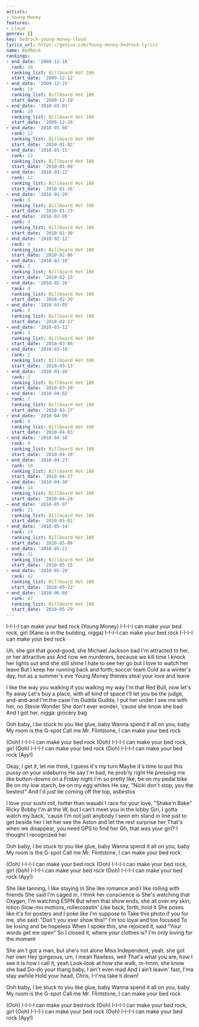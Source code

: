 ```yaml
---
artists:
- Young Money
features:
- Lloyd
genres: []
key: bedrock-young-money-lloyd
lyrics_url: https://genius.com/Young-money-bedrock-lyrics
name: BedRock
rankings:
- end_date: '2009-12-18'
  rank: 36
  ranking_list: Billboard Hot 100
  start_date: '2009-12-12'
- end_date: '2009-12-25'
  rank: 24
  ranking_list: Billboard Hot 100
  start_date: '2009-12-19'
- end_date: '2010-01-01'
  rank: 20
  ranking_list: Billboard Hot 100
  start_date: '2009-12-26'
- end_date: '2010-01-08'
  rank: 12
  ranking_list: Billboard Hot 100
  start_date: '2010-01-02'
- end_date: '2010-01-15'
  rank: 12
  ranking_list: Billboard Hot 100
  start_date: '2010-01-09'
- end_date: '2010-01-22'
  rank: 12
  ranking_list: Billboard Hot 100
  start_date: '2010-01-16'
- end_date: '2010-01-29'
  rank: 8
  ranking_list: Billboard Hot 100
  start_date: '2010-01-23'
- end_date: '2010-02-05'
  rank: 4
  ranking_list: Billboard Hot 100
  start_date: '2010-01-30'
- end_date: '2010-02-12'
  rank: 4
  ranking_list: Billboard Hot 100
  start_date: '2010-02-06'
- end_date: '2010-02-19'
  rank: 3
  ranking_list: Billboard Hot 100
  start_date: '2010-02-13'
- end_date: '2010-02-26'
  rank: 4
  ranking_list: Billboard Hot 100
  start_date: '2010-02-20'
- end_date: '2010-03-05'
  rank: 4
  ranking_list: Billboard Hot 100
  start_date: '2010-02-27'
- end_date: '2010-03-12'
  rank: 3
  ranking_list: Billboard Hot 100
  start_date: '2010-03-06'
- end_date: '2010-03-19'
  rank: 2
  ranking_list: Billboard Hot 100
  start_date: '2010-03-13'
- end_date: '2010-03-26'
  rank: 3
  ranking_list: Billboard Hot 100
  start_date: '2010-03-20'
- end_date: '2010-04-02'
  rank: 7
  ranking_list: Billboard Hot 100
  start_date: '2010-03-27'
- end_date: '2010-04-09'
  rank: 8
  ranking_list: Billboard Hot 100
  start_date: '2010-04-03'
- end_date: '2010-04-16'
  rank: 9
  ranking_list: Billboard Hot 100
  start_date: '2010-04-10'
- end_date: '2010-04-23'
  rank: 10
  ranking_list: Billboard Hot 100
  start_date: '2010-04-17'
- end_date: '2010-04-30'
  rank: 14
  ranking_list: Billboard Hot 100
  start_date: '2010-04-24'
- end_date: '2010-05-07'
  rank: 21
  ranking_list: Billboard Hot 100
  start_date: '2010-05-01'
- end_date: '2010-05-14'
  rank: 24
  ranking_list: Billboard Hot 100
  start_date: '2010-05-08'
- end_date: '2010-05-21'
  rank: 31
  ranking_list: Billboard Hot 100
  start_date: '2010-05-15'
- end_date: '2010-05-28'
  rank: 42
  ranking_list: Billboard Hot 100
  start_date: '2010-05-22'
- end_date: '2010-06-04'
  rank: 47
  ranking_list: Billboard Hot 100
  start_date: '2010-05-29'
---
```

I-I-I-I can make your bed rock (Young Money)
I-I-I-I can make your bed rock, girl (Kane is in the building, nigga)
I-I-I-I can make your bed rock
I-I-I-I can make your bed rock


Uh, she got that good-good, she Michael Jackson bad
I'm attracted to her, or her attractive ass
And now we murderers, because we kill time
I knock her lights out and she still shine
I hate to see her go but I love to watch her leave
But I keep her running back and forth; soccer team
Cold as a winter's day, hot as a summer's eve
Young Money thieves steal your love and leave


I like the way you walking if you walking my way
I'm that Red Bull, now let's fly away
Let's buy a place, with all kind of space
I'll let you be the judge, and-and-and I'm the case
I'm Gudda Gudda, I put her under
I see me with her, no Stevie Wonder
She don't ever wonder, 'cause she know she bad
And I got her, nigga: grocery bag


Ooh baby, I be stuck to you like glue, baby
Wanna spend it all on you, baby
My room is the G-spot
Call me Mr. Flintstone, I can make your bed rock


(Ooh) I-I-I-I can make your bed rock
(Ooh) I-I-I-I can make your bed rock, girl
(Ooh) I-I-I-I can make your bed rock
(Ooh) I-I-I-I can make your bed rock (Ayy!)


Okay, I get it, let me think, I guess it's my turn
Maybe it's time to put this pussy on your sideburns
He say I'm bad, he prob'ly right
He pressing me like button-downs on a Friday night
I'm so pretty like, be on my pedal bike
Be on my low starch, be on my egg whites
He say, "Nicki don't stop, you the bestest"
And I'd just be coming off the top, asbestos


I love your sushi roll, hotter than wasabi
I race for your love, "Shake'n Bake" Ricky Bobby
I'm at the W, but I can't meet you in the lobby
Girl, I gotta watch my back, 'cause I'm not just anybody
I seen em stand in line just to get beside her
I let her see the Aston and let the rest surprise her
That's when we disappear, you need GPS to find her
Oh, that was your girl? I thought I recognized her


Ooh baby, I be stuck to you like glue, baby
Wanna spend it all on you, baby
My room is the G-spot
Call me Mr. Flintstone, I can make your bed rock


(Ooh) I-I-I-I can make your bed rock
(Ooh) I-I-I-I can make your bed rock, girl
(Ooh) I-I-I-I can make your bed rock
(Ooh) I-I-I-I can make your bed rock (Ayy!)


She like tanning, I like staying in
She like romance and I like rolling with friends
She said I'm caged in, I think her conscience is
She's watching that Oxygen, I'm watching ESPN
But when that show ends, she all over my skin, lotion
Slow-mo motions, rollercoastin'
Like back, forth, hold it
She poses like it's for posters and I poke like I'm suppose to
Take this photo if you for me, she said: "Don't you ever show this!"
I'm too loyal and too focused
To be losing and be hopeless
When I spoke this, she rejoiced it, said "Your words get me open"
So I closed it, where your clothes is?
I'm only loving for the moment


She ain't got a man, but she's not alone
Miss Independent, yeah, she got her own
Hey gorgeous, um, I mean flawless, well
That's what you are, how I see it is how I call it, yeah
Look-look at how she walk, m-hmm, she know she bad
Do-do your thang baby, I ain't even mad
And I ain’t leavin' fast, I'ma stay awhile
Hold your head, Chris, I-I'ma take it down!


Ooh baby, I be stuck to you like glue, baby
Wanna spend it all on you, baby
My room is the G-spot
Call me Mr. Flintstone, I can make your bed rock


(Ooh) I-I-I-I can make your bed rock
(Ooh) I-I-I-I can make your bed rock, girl
(Ooh) I-I-I-I can make your bed rock
(Ooh) I-I-I-I can make your bed rock (Ayy!)
